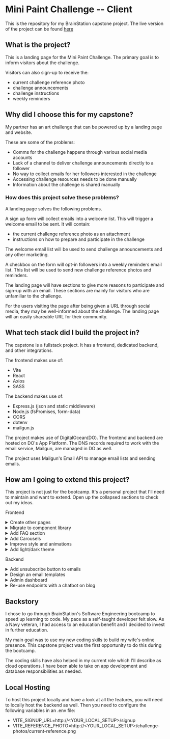 # Mini Paint Challenge -- Client

This is the repository for my BrainStation capstone project.  The live version of the project can be found [here](https://www.minipaintchallenge.com)

## What is the project?

This is a landing page for the Mini Paint Challenge. The primary goal is to inform visitors about the challenge.  

Visitors can also sign-up to receive the:

- current challenge reference photo
- challenge announcements
- challenge instructions
- weekly reminders

## Why did I choose this for my capstone?

My partner has an art challenge that can be powered up by a landing page and website.

These are some of the problems:

- Comms for the challenge happens through various social media accounts
- Lack of a channel to deliver challenge announcements directly to a follower
- No way to collect emails for her followers interested in the challenge
- Accessing challenge resources needs to be done manually
- Information about the challenge is shared manually

### How does this project solve these problems?

A landing page solves the following problems.

A sign up form will collect emails into a welcome list. This will trigger a welcome email to be sent. It will contain:

- the current challenge reference photo as an attachment
- instructions on how to prepare and participate in the challenge

The welcome email list will be used to send challenge announcements and any other marketing.

A checkbox on the form will opt-in followers into a weekly reminders email list. This list will be used to send new challenge reference photos and reminders.

The landing page will have sections to give more reasons to participate and sign-up with an email. These sections are mainly for visitors who are unfamiliar to the challenge.

For the users visiting the page after being given a URL through social media, they may be well-informed about the challenge.  The landing page will an easily shareable URL for their community.

## What tech stack did I build the project in?

The capstone is a fullstack project. It has a frontend, dedicated backend, and other integrations.

The frontend makes use of:

- Vite
- React
- Axios
- SASS

The backend makes use of:

- Express.js (json and static middleware)
- Node.js (fsPromises, form-data)
- CORS
- dotenv
- mailgun.js

The project makes use of DigitalOcean(DO). The frontend and backend are hosted on DO's App Platform. The DNS records required to work with the email service, Mailgun, are managed in DO as well.

The project uses Mailgun's Email API to manage email lists and sending emails.

## How am I going to extend this project?

This project is not just for the bootcamp. It's a personal project that I'll need to maintain and want to extend. Open up the collapsed sections to check out my ideas.

Frontend
<details>
<summary>Create other pages</summary>
When I wrote up the capstone proposal, there were other pages that could be added to the project. I can add these seprate pages: About, Socials, Gallery, & Collaborators.

The About page will have more info about my partner and why she started the challenge.

The Socials page will have stylish cards that link out to my partner's [Youtube](https://www.youtube.com/@meganjosolart), [Instagram](https://www.instagram.com/meganjosolart/), and [blog](https://meganjosolart.ca/).

The Gallery page will feature art from the community. The challenge encourages others to create their own pieces of art and to tag my partner on social media. This page could be the home for all of it and serves as social proof for my wife's ability to encourage users to create.

The Collaborators page is for facilitating collaborations. Right now, my partner is handling this through DMs on Instagram. This page will have a form to submit the collaborator's reference photo(s) and contact info. A booking calendar will eb available to see open livestreams for a collaboration.

</details>
<details>
<summary>Migrate to component library</summary>
I want to migrate from using my own components to pre-made components. The components I'm planning to migrate to are Radix Primitives. I like that they are taking care of accessibility and that they are unstyled.
</details>
<details>
<summary>Add FAQ section</summary>
A frequently asked question section can better inform a visitor. It can lower the amount of questions being sent over social media.
</details>
<details>
<summary>Add Carousels</summary>
A frequently asked question section can better inform a visitor. It can lower the amount of questions being sent over social media.
</details>
<details>
<summary>Improve style and animations</summary>
The landing page has a basic design that I'm proud of. I want to try some a bento grid design and some fancier animations.
</details>
<details>
<summary>Add light/dark theme</summary>
The page is dark themed by default. I would like to add theme responsiveness based on the user's preferences.
</details>

Backend
<details>
<summary>Add unsubscribe button to emails</summary>
This is legally required. It will be set up as another endpoint
</details>
<details>
<summary>Design an email templates</summary>
The current solution is one giant text string with line breaks.
</details>
<details>
<summary>Admin dashboard</summary>
The dashboard will be used trigger or schedule the weekly emails. It should provide a view of the attachment and the email text contents.

It will have a login page to control access
</details>
<details>
<summary>Re-use endpoints with a chatbot on blog</summary>
I originally wanted a chatbot for my capstone.  The chatbot will serve as an interactive mini paint challenge landing on the blog.
</details>

## Backstory

I chose to go through BrainStation's Software Engineering bootcamp to speed up learning to code. My pace as a self-taught developer felt slow.  As a Navy veteran, I had access to an education benefit and I decided to invest in further education.

My main goal was to use my new coding skills to build my wife's online presence. This capstone project was the first opportunity to do this during the bootcamp.

The coding skills have also helped in my current role which I'll describe as cloud operations. I have been able to take on app development and database responsibilities as needed.

## Local Hosting

To host this project locally and have a look at all the features, you will need to locally host the backend as well.
Then you need to configure the following variables in an .env file:

- VITE_SIGNUP_URL=http://<YOUR_LOCAL_SETUP>/signup
- VITE_REFERENCE_PHOTO=http://<YOUR_LOCAL_SETUP>/challenge-photos/current-reference.png
